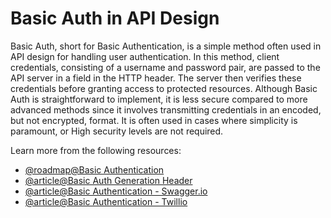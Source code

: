 # Basic Auth in API Design

Basic Auth, short for Basic Authentication, is a simple method often used in API design for handling user authentication. In this method, client credentials, consisting of a username and password pair, are passed to the API server in a field in the HTTP header. The server then verifies these credentials before granting access to protected resources. Although Basic Auth is straightforward to implement, it is less secure compared to more advanced methods since it involves transmitting credentials in an encoded, but not encrypted, format. It is often used in cases where simplicity is paramount, or High security levels are not required.

Learn more from the following resources:

- [@roadmap@Basic Authentication](https://roadmap.sh/guides/basic-authentication)
- [@article@Basic Auth Generation Header](https://www.debugbear.com/basic-auth-header-generator)
- [@article@Basic Authentication - Swagger.io](https://swagger.io/docs/specification/authentication/basic-authentication/)
- [@article@Basic Authentication - Twillio](https://www.twilio.com/docs/glossary/what-is-basic-authentication)